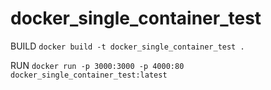 # docker_single_container_test


BUILD
`docker build -t docker_single_container_test .`

RUN
`docker run -p 3000:3000 -p 4000:80 docker_single_container_test:latest`